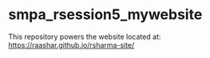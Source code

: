 # smpa_rsession5_mywebsite

This repository powers the website located at: https://raashar.github.io/rsharma-site/
